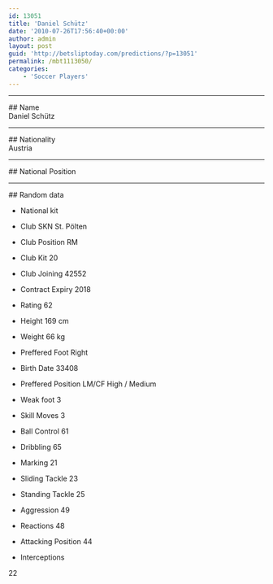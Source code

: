 ```yaml
---
id: 13051
title: 'Daniel Schütz'
date: '2010-07-26T17:56:40+00:00'
author: admin
layout: post
guid: 'http://betsliptoday.com/predictions/?p=13051'
permalink: /mbt1113050/
categories:
    - 'Soccer Players'
---
```


- - - - - -

\## Name  
 Daniel Schütz

- - - - - -

\## Nationality  
 Austria

- - - - - -

\## National Position

- - - - - -

\## Random data

- National kit
- Club
 SKN St. Pölten

- Club Position
 RM

- Club Kit
 20

- Club Joining
 42552

- Contract Expiry
 2018

- Rating
 62

- Height
 169 cm

- Weight
 66 kg

- Preffered Foot
 Right

- Birth Date
 33408

- Preffered Position
 LM/CF High / Medium

- Weak foot
 3

- Skill Moves
 3

- Ball Control
 61

- Dribbling
 65

- Marking
 21

- Sliding Tackle
 23

- Standing Tackle
 25

- Aggression
 49

- Reactions
 48

- Attacking Position
 44

- Interceptions

 22
